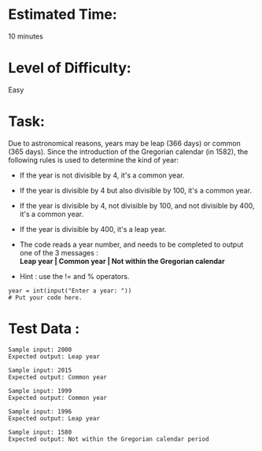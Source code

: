# Estimated Time:
10 minutes

# Level of Difficulty:
Easy


# Task:


Due to astronomical reasons, years may be leap (366 days) or common (365 days). Since the introduction of the Gregorian calendar (in 1582), the following rules is used to determine the kind of year:

* If the year is not divisible by 4, it's a common year.
* If the year is divisible by 4 but also divisible by 100, it's a common year.
* If the year is divisible by 4, not divisible by 100, and not divisible by 400, it's a common year.
* If the year is divisible by 400, it's a leap year.

* The code reads a year number, and needs to be completed to output one of the 3 messages : <br>
**Leap year  | Common year  | Not within the Gregorian calendar**
* Hint : use the != and % operators.

```
year = int(input("Enter a year: "))
# Put your code here.
```

# Test Data :
```
Sample input: 2000
Expected output: Leap year

Sample input: 2015
Expected output: Common year

Sample input: 1999
Expected output: Common year

Sample input: 1996
Expected output: Leap year

Sample input: 1580
Expected output: Not within the Gregorian calendar period
```
